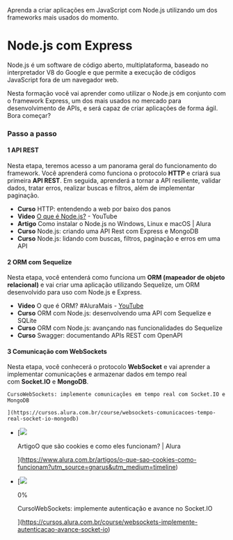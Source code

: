 Aprenda a criar aplicações em JavaScript com Node.js utilizando um dos frameworks mais usados do momento.

# Node.js com Express

Node.js é um software de código aberto, multiplataforma, baseado no interpretador V8 do Google e que permite a execução de códigos JavaScript fora de um navegador web.

Nesta formação você vai aprender como utilizar o Node.js em conjunto com o framework Express, um dos mais usados no mercado para desenvolvimento de APIs, e será capaz de criar aplicações de forma ágil. Bora começar?

### Passo a passo

#### 1 API REST
Nesta etapa, teremos acesso a um panorama geral do funcionamento do framework. Você aprenderá como funciona o protocolo **HTTP** e criará sua primeira **API REST**. Em seguida, aprenderá a tornar a API resiliente, validar dados, tratar erros, realizar buscas e filtros, além de implementar paginação.
- **Curso** HTTP: entendendo a web por baixo dos panos
- **Video** [O que é Node.js?](https://www.youtube.com/watch?v=8VSTrZY8vwI&t=598s) - YouTube
- **Artigo** Como instalar o Node.js no Windows, Linux e macOS | Alura
- **Curso** Node.js: criando uma API Rest com Express e MongoDB
- **Curso** Node.js: lidando com buscas, filtros, paginação e erros em uma API

#### 2 ORM com Sequelize
Nesta etapa, você entenderá como funciona um **ORM (mapeador de objeto relacional)** e vai criar uma aplicação utilizando Sequelize, um ORM desenvolvido para uso com Node.js e Express.

- **Video** O que é ORM? #AluraMais - [YouTube](https://www.youtube.com/watch?v=x39vqeBTUmE)
- **Curso** ORM com Node.js: desenvolvendo uma API com Sequelize e SQLite
- **Curso** ORM com Node.js: avançando nas funcionalidades do Sequelize
- **Curso** Swagger: documentando APIs REST com OpenAPI

#### 3 Comunicação com WebSockets
Nesta etapa, você conhecerá o protocolo **WebSocket** e vai aprender a implementar comunicações e armazenar dados em tempo real com **Socket.IO** e **MongoDB**.
    
    CursoWebSockets: implemente comunicações em tempo real com Socket.IO e MongoDB
    
    ](https://cursos.alura.com.br/course/websockets-comunicacoes-tempo-real-socket-io-mongodb)
- [![](https://cursos.alura.com.br/assets/images/learningGuide/learningContentIcons/step-post-alura.svg)
    
    ArtigoO que são cookies e como eles funcionam? | Alura
    
    ](https://www.alura.com.br/artigos/o-que-sao-cookies-como-funcionam?utm_source=gnarus&utm_medium=timeline)
- [![](https://www.alura.com.br/assets/api/cursos/websockets-implemente-autenticacao-avance-socket-io.svg)
    
    0%
    
    CursoWebSockets: implemente autenticação e avance no Socket.IO
    
    ](https://cursos.alura.com.br/course/websockets-implemente-autenticacao-avance-socket-io)